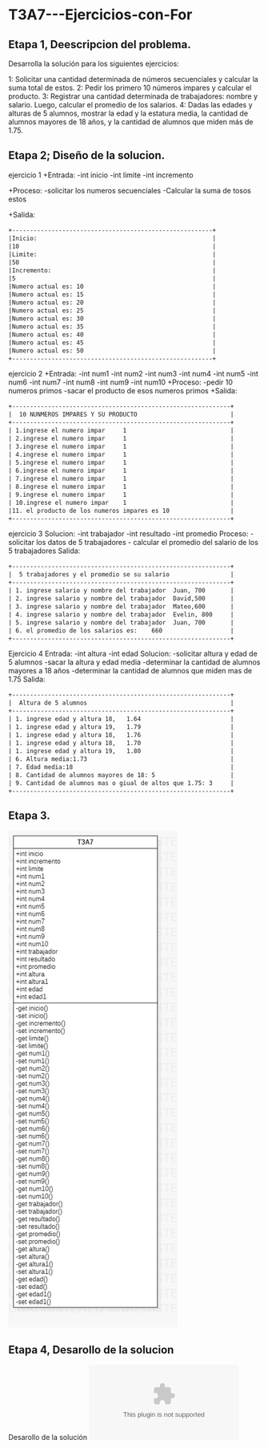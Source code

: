 # T3A7---Ejercicios-con-For

## Etapa 1, Deescripcion del problema.
Desarrolla la solución para los siguientes ejercicios:

1: Solicitar una cantidad determinada de números secuenciales y calcular la suma total de estos.
2: Pedir los primero 10 números impares y calcular el producto.
3: Registrar una cantidad determinada de trabajadores: nombre y salario. Luego, calcular el promedio de los salarios.
4: Dadas las edades y alturas de 5 alumnos, mostrar la edad y la estatura media, la cantidad de alumnos mayores de 18 años, y la cantidad de alumnos que miden más de 1.75.

## Etapa 2; Diseño de la solucion.
ejercicio 1
+Entrada:
       -int inicio
       -int limite
       -int incremento

+Proceso:
       -solicitar los numeros secuenciales
       -Calcular la suma de tosos estos

+Salida:

  ~~~
+--------------------------------------------------------+
|Inicio:                                                 |
|10                                                      |
|Limite:                                                 |
|50                                                      |
|Incremento:                                             |
|5                                                       |
|Numero actual es: 10                                    |
|Numero actual es: 15                                    |
|Numero actual es: 20                                    |
|Numero actual es: 25                                    |
|Numero actual es: 30                                    |
|Numero actual es: 35                                    |
|Numero actual es: 40                                    |
|Numero actual es: 45                                    |
|Numero actual es: 50                                    |
+--------------------------------------------------------+
  ~~~

ejercicio 2
  +Entrada:
        -int num1
        -int num2
        -int num3
        -int num4
        -int num5
        -int num6
        -int num7
        -int num8
        -int num9
        -int num10
  +Proceso:
        -pedir 10 numeros primos
        -sacar el producto de esos numeros primos
  +Salida:
  
  ~~~
+-------------------------------------------------------------+
|  10 NUNMEROS IMPARES Y SU PRODUCTO                          |
+-------------------------------------------------------------+
| 1.ingrese el numero impar     1                             |
| 2.ingrese el numero impar     1                             |
| 3.ingrese el numero impar     1                             |
| 4.ingrese el numero impar     1                             |
| 5.ingrese el numero impar     1                             |
| 6.ingrese el numero impar     1                             |
| 7.ingrese el numero impar     1                             |
| 8.ingrese el numero impar     1                             |
| 9.ingrese el numero impar     1                             |
| 10.ingrese el numero impar    1                             |
|11. el producto de los numeros impares es 10                 |
+-------------------------------------------------------------+

~~~

ejercicio 3
Solucion:
     -int trabajador
     -int resultado
     -int promedio
Proceso:
     - solicitar los datos de 5 trabajadores
     - calcular el promedio del salario de los 5 trabajadores
Salida:

  ~~~
+-------------------------------------------------------------+
|  5 trabajadores y el promedio se su salario                 |
+-------------------------------------------------------------+
| 1. ingrese salario y nombre del trabajador  Juan, 700       |
| 2. ingrese salario y nombre del trabajador  David,500       |
| 3. ingrese salario y nombre del trabajador  Mateo,600       |
| 4. ingrese salario y nombre del trabajador  Evelin, 800     |
| 5. ingrese salario y nombre del trabajador  Juan, 700       |    
| 6. el promedio de los salarios es:    660                   |
+-------------------------------------------------------------+
~~~

Ejercicio 4
Entrada:
      -int altura
      -int edad
Solucion:
      -solicitar altura y edad de 5 alumnos
      -sacar la altura y edad media 
      -determinar la cantidad de alumnos mayores a 18 años
      -determinar la cantidad de alumnos que miden mas de 1.75
Salida:
  ~~~
+-------------------------------------------------------------+
|  Altura de 5 alumnos                                        |
+-------------------------------------------------------------+
| 1. ingrese edad y altura 18,   1.64                         |
| 1. ingrese edad y altura 19,   1.79                         |
| 1. ingrese edad y altura 18,   1.76                         |
| 1. ingrese edad y altura 18,   1.70                         |
| 1. ingrese edad y altura 19,   1.80                         |    
| 6. Altura media:1.73                                        |
| 7. Edad media:18                                            |
| 8. Cantidad de alumnos mayores de 18: 5                     |
| 9. Cantidad de alumnos mas o giual de altos que 1.75: 3     |
+-------------------------------------------------------------+

~~~

## Etapa 3.
  ![](https://github.com/Matshota16/T3A7---Ejercicios-con-For/blob/a0513396d0e256783fb03a6eb2d5d58fe3eff04b/T3A7.jpeg)
  
  ## Etapa 4, Desarollo de la solucion
Desarollo de la solución 
![](https://github.com/Matshota16/T3A7---Ejercicios-con-For/blob/64afda06f8549d9cbc75a9f052081762c1dcfbae/T3A7.zip)
